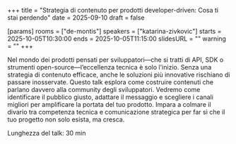+++
title = "Strategia di contenuto per prodotti developer-driven: Cosa ti stai perdendo"
date = 2025-09-10
draft = false

[params]
rooms = ["de-montis"]
speakers = ["katarina-zivkovic"]
starts = 2025-10-05T10:30:00
ends = 2025-10-05T11:15:00
slidesURL = ""
warning = ""
+++

Nel mondo dei prodotti pensati per sviluppatori—che si tratti di API, SDK o strumenti open-source—l’eccellenza tecnica è solo l'inizio. Senza una strategia di contenuto efficace, anche le soluzioni più innovative rischiano di passare inosservate. Questo talk esplora come costruire contenuti che parlano davvero alla community degli sviluppatori. Vedremo come identificare il pubblico giusto, adattare il messaggio e scegliere i canali migliori per amplificare la portata del tuo prodotto. Impara a colmare il divario tra competenza tecnica e comunicazione strategica per far sì che il tuo progetto non solo esista, ma cresca.

Lunghezza del talk: 30 min
